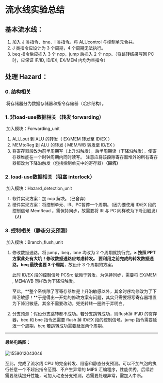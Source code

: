 # 流水线实验总结



## 基本流水线：

1. 加入 J 类指令、bne、I 类指令。将 ALUcontrol 与控制单元合并。
2. J 类指令应设计为 3 个周期，4 个周期无法执行。
3. beq 指令后应插入 3 个 nop，jump 后插入 2 个 nop。（将跳转结果写回 PC 时，应保证 IF/ID, ID/EX, EX/MEM 内均为空指令）



## 处理 Hazard：

### 0. 结构相关

​    将存储器分为数据存储器和指令存储器（哈佛结构）。

### 1. 非load-use数据相关（转发 forwarding）

​	加入模块：Forwarding_unit

1. ALU_out 到 ALU 的转发（ EX/MEM 转发至 ID/EX ）
2. MEMtoReg 到 ALU 的转发 ( MEM/WB 转发至 ID/EX )
3. 将寄存器段改为前半周期写（上升沿触发），后半周期读（下降沿触发），使寄存器堆能在一个时钟周期内同时读写。  注意应将该段除寄存器堆外的所有寄存器都改为下降沿触发（包括控制单元中的寄存器）**（巨坑）**

### 2. load-use数据相关（阻塞 interlock）

​	加入模块：Hazard_detection_unit

1. 软件实现方案：加 nop 解决。（已舍弃）
2. 硬件实现方案：将控制单元、IR、PC暂停一个周期。（因为要使用 ID/EX 段的控制信号 MemRead ，需保持同步，故需要将 IR 与 PC 同样改为下降沿触发）**（√）**

### 3. 控制相关（静态分支预测）

​	加入模块：Branch_flush_unit

1. 修改数据通路，将 jump，beq，bne 均改为 2 个周期就执行完。**× 按照 PPT 方案此处有大坑！修改数据通路应考虑转发。**  	**要利用之前完成的转发数据通路，beq 最快也要 3 个周期**，故设计 3 个周期的方案。

   此时 ID/EX 段的控制信号 PCSrc 依赖于转发，为保持同步，需要将 EX/MEM , MEM/WB 同样改为下降沿触发。

   至此，**整个系统除了写寄存器堆是上升沿敏感以外，其余时序均修改为了下降沿敏感！**于是得出一开始的修改方案有问题，其实只需要将写寄存器堆置为下降沿敏感，其余不需要改动。兜兜转转一圈终于弄明白。

2. 分支预测：假设分支跳转都不成功。若分支跳转成功，则flush掉 IF\ID 的寄存器，beq 和 bne 指令还需要 flush 掉 ID/EX 段的控制信号。jump 指令需要延迟一个周期，beq 若跳转成功需要延迟两个周期。

   

---

#### 最终电路图：



![1559012043046](C:\Users\kelle\AppData\Roaming\Typora\typora-user-images\1559012043046.png)



至此，完成了流水线 CPU 的完全转发、阻塞和静态分支预测。可以不加气泡的执行任意一个不超出指令范围、不产生异常的 MIPS 汇编程序，性能优秀。后续若需要继续提升性能，可加入动态分支预测。若需要处理异常，需加入中断。

